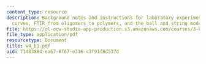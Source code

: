 ```yaml
---
content_type: resource
description: Background notes and instructions for laboratory experiments on phonon
  curves, FTIR from oligomers to polymers, and the ball and string model.
file: https://ol-ocw-studio-app-production.s3.amazonaws.com/courses/3-014-materials-laboratory-fall-2006/71483884ea678f67e316c3f91f8d537d_w4_b1.pdf
file_type: application/pdf
resourcetype: Document
title: w4_b1.pdf
uid: 71483884-ea67-8f67-e316-c3f91f8d537d
---
```

